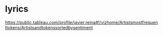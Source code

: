 # lyrics
 
https://public.tableau.com/profile/javier.reina#!/vizhome/Artistsmostfrequenttokens/Artistsandtokenssortedbysentiment